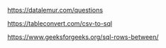 https://datalemur.com/questions

https://tableconvert.com/csv-to-sql

https://www.geeksforgeeks.org/sql-rows-between/





